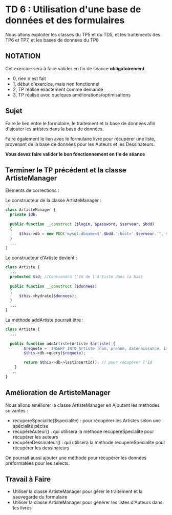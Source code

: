 # TD 6 : Utilisation d'une base de données et des formulaires

Nous allons exploiter les classes du TP5 et du TD5, et les traitements des TP6 et TP7, et les bases de données du TP8

## NOTATION

Cet exercice sera à faire valider en fin de séance **obligatoirement**.

* 0, rien n'est fait
* 1, début d'exercice, mais non fonctionnel
* 2, TP réalisé exactement comme demandé
* 3, TP réalisé avec quelques améliorations/optimisations

## Sujet

Faire le lien entre le formulaire, le traitement et la base de données afin d'ajouter les artistes dans la base de données.

Faire également le lien avec le formulaire livre pour récupérer une liste, provenant de la base de données pour les Auteurs et les Dessinateurs.

**Vous devez faire valider le bon fonctionnement en fin de séance**

## Terminer le TP précédent et la classe ArtisteManager

Eléments de corrections :

Le constructeur de la classe ArtisteManager :

```php
class ArtisteManager {
  private $db;
  
  public function __construct ($login, $password, $serveur, $bdd)
  {
      $this->db = new PDO('mysql:dbname=$'.$bdd.';host='.$serveur.'", $login, $password);
  }
  ...
}
```

Le constructeur d'Artiste devient :

```php
class Artiste {
  ...
  protected $id; //Contiendra l'Id de l'Artiste dans la base
  
  public function __construct ($donnees)
  {
      $this->hydrate($donnees);
  }
  ...
}
```

La méthode addArtiste pourrait être :

```php
class Artiste {
  ...
  
  public function addArtiste(Artiste $artiste) {
        $requete = 'INSERT INTO Artiste (nom, prenom, datenaissance, image, specialite) VALUES ("'.$artiste->getNom().'", "'.$artiste->getPrenom().'", "'.$artiste->getDateNaissance().'", "'.$artiste->getImage().'", "'.$artiste->getSpecialite().'")';
        $this->db->query($requete);

        return $this->db->lastInsertId(); // pour récupérer l'Id
    }
  ...
}
```

## Amélioration de ArtisteManager

Nous allons améliorer la classe ArtisteManager en Ajoutant les méthodes suivantes :

* recupereSpecialite($specialite) : pour récupérer les Artistes selon une spécialité pécise
* recupèreAuteur() : qui utilisera la méthode recupereSpecialite pour récupérer les auteurs
* recupèreDessinateur() : qui utilisera la méthode recupereSpecialite pour récupérer les dessinateurs

On pourrait aussi ajouter une méthode pour récupérer les données préformatées pour les selects.

## Travail à Faire

* Utiliser la classe ArtisteManager pour gérer le traitement et la sauvegarde du formulaire
* Utiliser la classe ArtisteManager pour générer les listes d'Auteurs dans les livres
